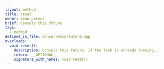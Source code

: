 ```yaml
---
layout: method
title: reset
owner: sean-parent
brief: Cancels this future
tags:
  - method
defined_in_file: concurrency/future.hpp
overloads:
  void reset():
    description: Cancels this future. If the task is already running, its result will be abandoned and no subsequent continuation will be started.
    return: __OPTIONAL__
    signature_with_names: void reset()
---
```

